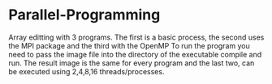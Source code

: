 # Parallel-Programming
Array editting with 3 programs. The first is a basic process, the second uses the MPI package and the third with the OpenMP
To run the program you need to pass the image file into the directory of the executable compile and run. The result image is the same for every 
program and the last two, can be executed using 2,4,8,16 threads/processes. 
